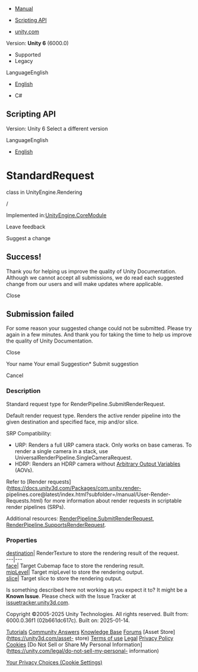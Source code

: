 [ ]()

  * [Manual](../Manual/index.html)
  * [Scripting API](../ScriptReference/index.html)

  * [unity.com](https://unity.com/)

Version: **Unity 6** (6000.0)

  * Supported
  * Legacy

LanguageEnglish

  * [English]()

  * C#

[ ](https://docs.unity3d.com)

## Scripting API

Version: Unity 6 Select a different version

LanguageEnglish

  * [English]()

# StandardRequest

class in UnityEngine.Rendering

/

Implemented in:[UnityEngine.CoreModule](UnityEngine.CoreModule.html)

Leave feedback

Suggest a change

## Success!

Thank you for helping us improve the quality of Unity Documentation. Although
we cannot accept all submissions, we do read each suggested change from our
users and will make updates where applicable.

Close

## Submission failed

For some reason your suggested change could not be submitted. Please <a>try
again</a> in a few minutes. And thank you for taking the time to help us
improve the quality of Unity Documentation.

Close

Your name Your email Suggestion* Submit suggestion

Cancel

[ ]()

### Description

Standard request type for RenderPipeline.SubmitRenderRequest.

Default render request type. Renders the active render pipeline into the given
destination and specified face, mip and/or slice.  
  
SRP Compatibility:

  * URP: Renders a full URP camera stack. Only works on base cameras. To render a single camera in a stack, use UniversalRenderPipeline.SingleCameraRequest.
  * HDRP: Renders an HDRP camera without [Arbitrary Output Variables](https://docs.unity3d.com/Packages/com.unity.render-pipelines.high-definition@latest/index.html?subfolder=/manual/AOVs.html) (AOVs).

Refer to [Render requests](https://docs.unity3d.com/Packages/com.unity.render-
pipelines.core@latest/index.html?subfolder=/manual/User-Render-Requests.html)
for more information about render requests in scriptable render pipelines
(SRPs).  
  
Additional resources:
[RenderPipeline.SubmitRenderRequest](Rendering.RenderPipeline.SubmitRenderRequest.html),
[RenderPipeline.SupportsRenderRequest](Rendering.RenderPipeline.SupportsRenderRequest.html).

### Properties

[destination](Rendering.RenderPipeline.StandardRequest-destination.html)|
RenderTexture to store the rendering result of the request.  
---|---  
[face](Rendering.RenderPipeline.StandardRequest-face.html)| Target Cubemap
face to store the rendering result.  
[mipLevel](Rendering.RenderPipeline.StandardRequest-mipLevel.html)| Target
mipLevel to store the rendering output.  
[slice](Rendering.RenderPipeline.StandardRequest-slice.html)| Target slice to
store the rendering output.  
  
Is something described here not working as you expect it to? It might be a
**Known Issue**. Please check with the Issue Tracker at
[issuetracker.unity3d.com](https://issuetracker.unity3d.com).

Copyright ©2005-2025 Unity Technologies. All rights reserved. Built from:
6000.0.36f1 (02b661dc617c). Built on: 2025-01-14.

[Tutorials](https://unity3d.com/learn) [Community
Answers](https://answers.unity3d.com) [Knowledge
Base](https://support.unity3d.com/hc/en-us)
[Forums](https://forum.unity3d.com) [Asset Store](https://unity3d.com/asset-
store) [Terms of use](https://docs.unity3d.com/Manual/TermsOfUse.html)
[Legal](https://unity.com/legal) [Privacy
Policy](https://unity.com/legal/privacy-policy)
[Cookies](https://unity.com/legal/cookie-policy) [Do Not Sell or Share My
Personal Information](https://unity.com/legal/do-not-sell-my-personal-
information)

[Your Privacy Choices (Cookie Settings)](javascript:void\(0\);)

